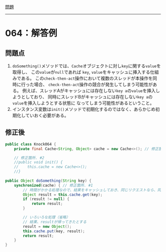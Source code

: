 [問題](../README.md)

***
# 064：解答例
## 問題点
1. `doSomething()`メソッドでは、`Cache`オブジェクトに対し`key`に関する`value`を取得し、
この`value`が`null`であれば `key`, `value`をキャッシュに挿入する仕組みである。
この`check-then-act`操作において複数のスレッドが本操作を同時に行った場合、
`check-then-act`操作の競合が発生してしまう可能性がある。
例えば、スレッドAがキャッシュには存在しない`key a`の`value`を挿入しようとしており、
同時にスレッドBがキャッシュには存在しない`key a`の`value`を挿入しようとする状態に
なってしまう可能性があるということ。
2. インスタンス変数は`init()`メソッドで初期化するのではなく、あらかじめ初期化していおく必要がある。

## 修正後
```java
public class Knock064 {
    private final Cache<String, Object> cache = new Cache<>(); // 修正箇所. #2

    // 修正箇所. #2
    //public void init() {
    //    this.cache = new Cache<>();
    //}
    
public Object doSomething(String key) {
    synchronized(cache) { // 修正箇所. #1
        // 時間がかかる処理なので、結果をキャッシュしておき、同じリクエストなら、同じ答えを返すようにする
        Object result = this.cache.get(key);
        if (result != null) {
            return result;
        }

        // いろいろな処理（省略）
        // 結果、resultが帰ってきたとする
        result = new Object();
        this.cache.put(key, result);
        return result;
    }
}
```